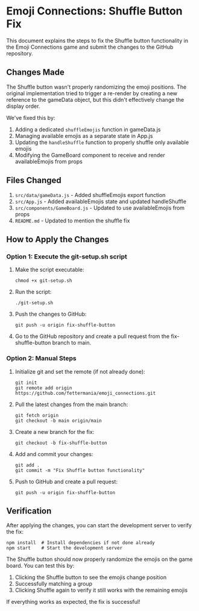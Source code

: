 # Emoji Connections: Shuffle Button Fix

This document explains the steps to fix the Shuffle button functionality in the Emoji Connections game and submit the changes to the GitHub repository.

## Changes Made

The Shuffle button wasn't properly randomizing the emoji positions. The original implementation tried to trigger a re-render by creating a new reference to the gameData object, but this didn't effectively change the display order.

We've fixed this by:

1. Adding a dedicated `shuffleEmojis` function in gameData.js
2. Managing available emojis as a separate state in App.js
3. Updating the `handleShuffle` function to properly shuffle only available emojis
4. Modifying the GameBoard component to receive and render availableEmojis from props

## Files Changed

1. `src/data/gameData.js` - Added shuffleEmojis export function
2. `src/App.js` - Added availableEmojis state and updated handleShuffle
3. `src/components/GameBoard.js` - Updated to use availableEmojis from props
4. `README.md` - Updated to mention the shuffle fix

## How to Apply the Changes

### Option 1: Execute the git-setup.sh script

1. Make the script executable:
   ```
   chmod +x git-setup.sh
   ```

2. Run the script:
   ```
   ./git-setup.sh
   ```

3. Push the changes to GitHub:
   ```
   git push -u origin fix-shuffle-button
   ```

4. Go to the GitHub repository and create a pull request from the fix-shuffle-button branch to main.

### Option 2: Manual Steps

1. Initialize git and set the remote (if not already done):
   ```
   git init
   git remote add origin https://github.com/fettermania/emoji_connections.git
   ```

2. Pull the latest changes from the main branch:
   ```
   git fetch origin
   git checkout -b main origin/main
   ```

3. Create a new branch for the fix:
   ```
   git checkout -b fix-shuffle-button
   ```

4. Add and commit your changes:
   ```
   git add .
   git commit -m "Fix Shuffle button functionality"
   ```

5. Push to GitHub and create a pull request:
   ```
   git push -u origin fix-shuffle-button
   ```

## Verification

After applying the changes, you can start the development server to verify the fix:

```
npm install  # Install dependencies if not done already
npm start    # Start the development server
```

The Shuffle button should now properly randomize the emojis on the game board. You can test this by:

1. Clicking the Shuffle button to see the emojis change position
2. Successfully matching a group
3. Clicking Shuffle again to verify it still works with the remaining emojis

If everything works as expected, the fix is successful!
